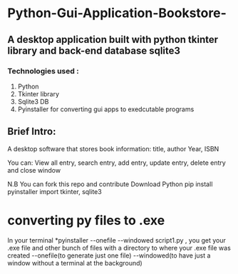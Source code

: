 # Python-Gui-Application-Bookstore-
## A desktop application built with python tkinter library and back-end database sqlite3
### Technologies used :
1. Python
2. Tkinter library
3. Sqlite3 DB
4. Pyinstaller for converting gui apps to exedcutable programs

## Brief Intro:
A desktop software that stores book information:
title, author
Year, ISBN

You can: View all entry, search entry, add entry, update entry, delete entry and close window




N.B You can fork this repo and contribute 
Download Python
pip install pyinstaller
import tkinter, sqlite3

# converting py files to .exe
In your terminal
*pyinstaller --onefile --windowed script1.py , you get your .exe file and other bunch of files with a directory to where your .exe file was created
--onefile(to generate just one file)
--windowed(to have just a window without a terminal at the background)
